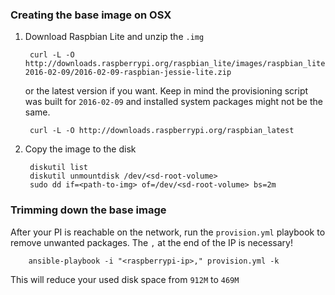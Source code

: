 
### Creating the base image on OSX

1. Download Raspbian Lite and unzip the `.img`

        curl -L -O http://downloads.raspberrypi.org/raspbian_lite/images/raspbian_lite-2016-02-09/2016-02-09-raspbian-jessie-lite.zip

    or the latest version if you want. Keep in mind the provisioning script was built for `2016-02-09` and installed system packages might not be the same.

        curl -L -O http://downloads.raspberrypi.org/raspbian_latest

2. Copy the image to the disk

        diskutil list
        diskutil unmountdisk /dev/<sd-root-volume>
        sudo dd if=<path-to-img> of=/dev/<sd-root-volume> bs=2m

### Trimming down the base image

After your PI is reachable on the network, run the `provision.yml` playbook to
remove unwanted packages. The `,` at the end of the IP is necessary!

        ansible-playbook -i "<raspberrypi-ip>," provision.yml -k

This will reduce your used disk space from `912M` to `469M`
